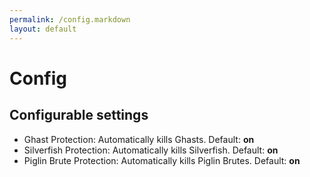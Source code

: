```yaml
---
permalink: /config.markdown
layout: default
---
```

# Config

## Configurable settings

- Ghast Protection: Automatically kills Ghasts. Default: **on**
- Silverfish Protection: Automatically kills Silverfish. Default: **on**
- Piglin Brute Protection: Automatically kills Piglin Brutes. Default: **on**
